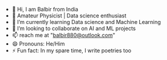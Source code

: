 - 👋 Hi, I am Balbir from India
- 👀 Amateur Physicist | Data science enthusiast
- 🌱 I’m currently learning Data science and Machine Learning
- 💞️ I’m looking to collaborate on AI and ML projects
- 📫 reach me at "balbir880@outlook.com"
- 😄 Pronouns: He/Him
- ⚡ Fun fact: In my spare time, I write poetries too

<!---
balbirmoon/balbirmoon is a ✨ special ✨ repository because its `README.md` (this file) appears on your GitHub profile.
You can click the Preview link to take a look at your changes.
--->

